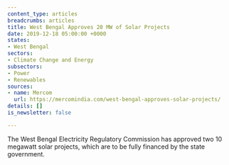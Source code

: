```yaml
---
content_type: articles
breadcrumbs: articles
title: West Bengal Approves 20 MW of Solar Projects
date: 2019-12-18 05:00:00 +0000
states:
- West Bengal
sectors:
- Climate Change and Energy
subsectors:
- Power
- Renewables
sources:
- name: Mercom
  url: https://mercomindia.com/west-bengal-approves-solar-projects/
details: []
is_newsletter: false

---
```

The West Bengal Electricity Regulatory Commission has approved two 10 megawatt solar projects, which are to be fully financed by the state government.
